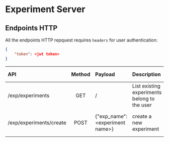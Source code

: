 # Experiment Server

## Endpoints HTTP

All the endpoints HTTP repquest requires `headers` for user authentication:

```json
{
    "token": <jwt token>
}
```

| API                     | Method | Payload                          | Description                                  | Status Code                        |
| :---------------------- | :----: | :------------------------------- | :------------------------------------------- | :--------------------------------- |
| /exp/experiments        |  GET   | /                                | List existing experiments belong to the user | 200: OK, <br> 404: Error           |
| /exp/experiments/create |  POST  | {"exp_name": \<experiment name>} | create a new experiment                      | 201: Created, <br> 409: Duplicated |
